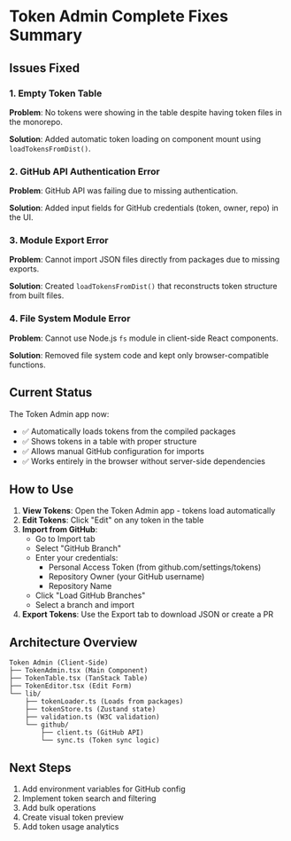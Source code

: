 # Token Admin Complete Fixes Summary

## Issues Fixed

### 1. Empty Token Table
**Problem**: No tokens were showing in the table despite having token files in the monorepo.

**Solution**: Added automatic token loading on component mount using `loadTokensFromDist()`.

### 2. GitHub API Authentication Error
**Problem**: GitHub API was failing due to missing authentication.

**Solution**: Added input fields for GitHub credentials (token, owner, repo) in the UI.

### 3. Module Export Error
**Problem**: Cannot import JSON files directly from packages due to missing exports.

**Solution**: Created `loadTokensFromDist()` that reconstructs token structure from built files.

### 4. File System Module Error
**Problem**: Cannot use Node.js `fs` module in client-side React components.

**Solution**: Removed file system code and kept only browser-compatible functions.

## Current Status

The Token Admin app now:
- ✅ Automatically loads tokens from the compiled packages
- ✅ Shows tokens in a table with proper structure
- ✅ Allows manual GitHub configuration for imports
- ✅ Works entirely in the browser without server-side dependencies

## How to Use

1. **View Tokens**: Open the Token Admin app - tokens load automatically
2. **Edit Tokens**: Click "Edit" on any token in the table
3. **Import from GitHub**:
   - Go to Import tab
   - Select "GitHub Branch"
   - Enter your credentials:
     - Personal Access Token (from github.com/settings/tokens)
     - Repository Owner (your GitHub username)
     - Repository Name
   - Click "Load GitHub Branches"
   - Select a branch and import
4. **Export Tokens**: Use the Export tab to download JSON or create a PR

## Architecture Overview

```
Token Admin (Client-Side)
├── TokenAdmin.tsx (Main Component)
├── TokenTable.tsx (TanStack Table)
├── TokenEditor.tsx (Edit Form)
└── lib/
    ├── tokenLoader.ts (Loads from packages)
    ├── tokenStore.ts (Zustand state)
    ├── validation.ts (W3C validation)
    └── github/
        ├── client.ts (GitHub API)
        └── sync.ts (Token sync logic)
```

## Next Steps

1. Add environment variables for GitHub config
2. Implement token search and filtering
3. Add bulk operations
4. Create visual token preview
5. Add token usage analytics
